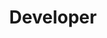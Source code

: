 ---
firstname: "Darren"
lastname: "Zhang"
title: "Developer"
group: "member"
graduating_year: 2024
pronouns: "he/him"

img: "darrenzhang.jpg"
github: "darren2hang"
email: "darrenzhang22@gmail.com"
links:
  - name: "LinkedIn"
    href: "https://www.linkedin.com/in/darren-zhang-89186718b/"
---